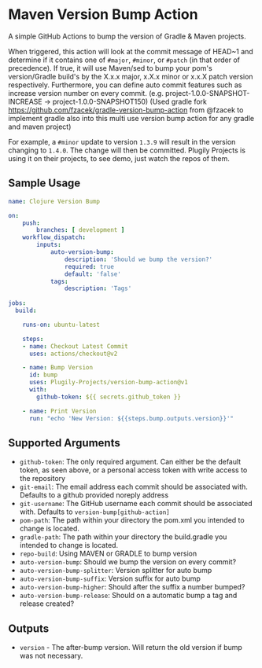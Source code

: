 # Maven Version Bump Action

A simple GitHub Actions to bump the version of Gradle & Maven projects.

When triggered, this action will look at the commit message of HEAD~1 and determine if it contains one of `#major`, `#minor`, or `#patch` (in that order of precedence).
If true, it will use Maven/sed to bump your pom's version/Gradle build's by the X.x.x major, x.X.x minor or x.x.X patch version respectively.
Furthermore, you can define auto commit features such as increase version number on every commit. (e.g. project-1.0.0-SNAPSHOT-INCREASE -> project-1.0.0-SNAPSHOT150)
(Used gradle fork https://github.com/fzacek/gradle-version-bump-action from @fzacek to implement gradle also into this multi use version bump action for any gradle and maven project)


For example, a `#minor` update to version `1.3.9` will result in the version changing to `1.4.0`.
The change will then be committed. Plugily Projects is using it on their projects, to see demo, just watch the repos of them. 

## Sample Usage

```yaml
name: Clojure Version Bump

on:
    push:
        branches: [ development ]
    workflow_dispatch:
        inputs:
            auto-version-bump:
                description: 'Should we bump the version?'
                required: true
                default: 'false'
            tags:
                description: 'Tags'
                
jobs:
  build:

    runs-on: ubuntu-latest

    steps:
    - name: Checkout Latest Commit
      uses: actions/checkout@v2

    - name: Bump Version
      id: bump
      uses: Plugily-Projects/version-bump-action@v1
      with:
        github-token: ${{ secrets.github_token }}

    - name: Print Version
      run: "echo 'New Version: ${{steps.bump.outputs.version}}'"
```

## Supported Arguments

* `github-token`: The only required argument. Can either be the default token, as seen above, or a personal access token with write access to the repository
* `git-email`: The email address each commit should be associated with. Defaults to a github provided noreply address
* `git-username`: The GitHub username each commit should be associated with. Defaults to `version-bump[github-action]`
* `pom-path`: The path within your directory the pom.xml you intended to change is located.
* `gradle-path`: The path within your directory the build.gradle you intended to change is located.
* `repo-build`: Using MAVEN or GRADLE to bump version
* `auto-version-bump`: Should we bump the version on every commit?
* `auto-version-bump-splitter`: Version splitter for auto bump
* `auto-version-bump-suffix`: Version suffix for auto bump
* `auto-version-bump-higher`: Should after the suffix a number bumped?
* `auto-version-bump-release`: Should on a automatic bump a tag and release created?

## Outputs

* `version` - The after-bump version. Will return the old version if bump was not necessary.
